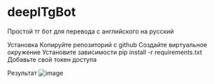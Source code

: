 # deeplTgBot
Простой тг бот для перевода с английского на русский

Установка
Копируйте репозиторий с github
Создайте виртуальное окружение
Установите зависимости pip install -r requirements.txt
Добавьте свой токен доступа

Результат
![image](https://github.com/ArtemVerzun/deeplTgBot/assets/143192676/dcdf0a1c-7d1b-42c9-a597-84e0125ba127)

